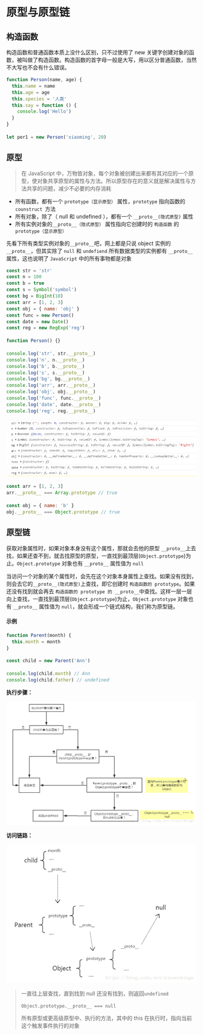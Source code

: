 # 原型与原型链

## 构造函数

构造函数和普通函数本质上没什么区别，只不过使用了 new 关键字创建对象的函数，被叫做了构造函数。构造函数的首字母一般是大写，用以区分普通函数，当然不大写也不会有什么错误。

```js
function Person(name, age) {
  this.name = name
  this.age = age
  this.species = '人类'
  this.say = function () {
    console.log('Hello')
  }
}

let per1 = new Person('xiaoming', 20)
```

## 原型

> 在 JavaScript 中，万物皆对象，每个对象被创建出来都有其对应的一个原型，使对象共享原型的属性与方法。所以原型存在的意义就是解决属性与方法共享的问题，减少不必要的内存消耗

- 所有函数，都有一个 `prototype（显示原型）` 属性，`prototype` 指向函数的 `counstruct `方法
- 所有对象，除了（ null 和 undefined ），都有一个 `__proto__(隐式原型)` 属性
- 所有实例对象的`__proto__（隐式原型）` 属性指向它创建时的 `构造函数` 的 `prototype（显示原型）`

先看下所有类型实例对象的`__proto__`吧，网上都是只说 object 实例的 `__proto__`，但其实除了 `null` 和 `undefiend` 所有数据类型的实例都有 `__proto__` 属性，这也说明了 `JavaScript` 中的所有事物都是对象

```js
const str = 'str'
const n = 100
const b = true
const s = Symbol('symbol')
const bg = BigInt(10)
const arr = [1, 2, 3]
const obj = { name: 'obj' }
const func = new Person()
const date = new Date()
const reg = new RegExp('reg')

function Person() {}

console.log('str', str.__proto__)
console.log('n', n.__proto__)
console.log('b', b.__proto__)
console.log('s', s.__proto__)
console.log('bg', bg.__proto__)
console.log('arr', arr.__proto__)
console.log('obj', obj.__proto__)
console.log('func', func.__proto__)
console.log('date', date.__proto__)
console.log('reg', reg.__proto__)
```

![](/img/微信截图_20220426174433.png)

```js
const arr = [1, 2, 3]
arr.__proto__ === Array.prototype // true

const obj = { name: 'b' }
obj.__proto__ === Object.prototype // true
```

## 原型链

获取对象属性时，如果对象本身没有这个属性，那就会去他的原型 `__proto__`上去找，如果还查不到，就去找原型的原型，一直找到最顶层(`Object.prototype`)为止。`Object.prototype` 对象也有 `__proto__` 属性值为 `null`

当访问一个对象的某个属性时，会先在这个对象本身属性上查找。如果没有找到，则会去它的`__proto__(隐式原型)`上查找，即它创建时 `构造函数的 prototype`。如果还没有找到就会再去 `构造函数的 prototype 的 __proto__`中查找。这样一层一层向上查找，一直找到最顶层(`Object.prototype`)为止，`Object.prototype` 对象也有 `__proto__` 属性值为 `null`，就会形成一个链式结构，我们称为原型链。

#### 示例

```js
function Parent(month) {
  this.month = month
}

const child = new Parent('Ann')

console.log(child.month) // Ann
console.log(child.father) // undefined
```

**执行步骤：**

![](/img/20180620134143385.png)

**访问链路：**

![](/img/20180620155400807.png)

> 一直往上层查找，直到找到 null 还没有找到，则返回`undefined`
>
> `Object.prototype.__proto__ === null`
>
> 所有原型或更高级原型中、执行的方法，其中的 this 在执行时，指向当前这个触发事件执行的对象
